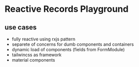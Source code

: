 # Reactive Records Playground

## use cases

- fully reactive using rxjs pattern
- separete of concerns for dumb components and containers
- dynamic load of components (fields from FormModule)
- tailwincss as framework
- material components
